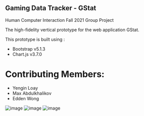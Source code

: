 ## Gaming Data Tracker - GStat

Human Computer Interaction Fall 2021 Group Project

The high-fidelity vertical prototype for the web application GStat.

This prototype is built using :
* Bootstrap v5.1.3
* Chart.js v3.7.0

# Contributing Members:

* Yengin Loay
* Max Abdulkhalikov
* Edden Wong

![image](https://user-images.githubusercontent.com/63835313/155052049-90ff1319-4f66-413d-b342-c49b405e3092.png)
![image](https://user-images.githubusercontent.com/63835313/155052096-8a13fc89-d351-4441-ad43-451ed6009d60.png)
![image](https://user-images.githubusercontent.com/63835313/155052130-8ca7850b-6754-4a51-a864-bbcca1623d00.png)

